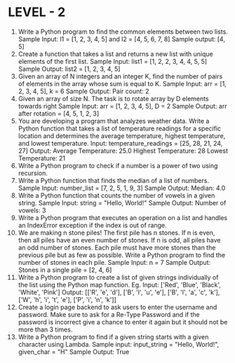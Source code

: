 # LEVEL - 2

1. Write a Python program to find the common elements between two lists. 
Sample Input: l1 = [1, 2, 3, 4, 5] and l2 = [4, 5, 6, 7, 8] Sample output: [4, 5] 
2. Create a function that takes a list and returns a new list with unique elements of the first list. 
Sample Input: list1 = [1, 2, 2, 3, 4, 4, 5, 5] Sample Output: list2 = [1, 2, 3, 4, 5] 
3. Given an array of N integers and an integer K, find the number of pairs of elements in the array whose sum is equal to K. 
Sample Input: arr = [1, 2, 3, 4, 5], k = 6 Sample Output: Pair count: 2 
4. Given an array of size N. The task is to rotate array by D elements towards right 
Sample Input: arr = [1, 2, 3, 4, 5], D = 2 Sample Output: arr after rotation = [4, 5, 1, 2, 3]
5. You are developing a program that analyzes weather data. Write a Python function that takes a list of temperature readings for a specific location and determines the average temperature, highest temperature, and lowest temperature. 
Input: temperature_readings = [25, 28, 21, 24, 27] Output: Average Temperature: 25.0 Highest Temperature: 28 Lowest Temperature: 21 
6. Write a Python program to check if a number is a power of two using recursion. 
7. Write a Python function that finds the median of a list of numbers. 
Sample Input: number_list = [7, 2, 5, 1, 9, 3] Sample Output: Median: 4.0 
8. Write a Python function that counts the number of vowels in a given string. 
Sample Input: string = "Hello, World!" Sample Output: Number of vowels: 3 
9. Write a Python program that executes an operation on a list and handles an IndexError exception if the index is out of range.
10. We are making n stone piles! The first pile has n stones. If n is even, then all piles have an even number of stones. If n is odd, all piles have an odd number of stones. Each pile must have more stones than the previous pile but as few as possible. Write a Python program to find the number of stones in each pile. 
Sample Input: n = 7 Sample Output: Stones in a single pile = [2, 4, 6] 
11. Write a Python program to create a list of given strings individually of the list using the Python map function. 
Eg. Input: ['Red', 'Blue', 'Black', 'White', 'Pink'] Output: [['R', 'e', 'd'], ['B', 'l', 'u', 'e'], ['B', 'l', 'a', 'c', 'k'], ['W', 'h', 'i', 't', 'e'], ['P', 'i', 'n', 'k']] 
12. Create a login page backend to ask users to enter the username and password. Make sure to ask for a Re-Type Password and if the password is incorrect give a chance to enter it again but it should not be more than 3 times. 
13. Write a Python program to find if a given string starts with a given character using Lambda. 
Sample input: input_string = "Hello, World!", given_char = "H" Sample Output: True